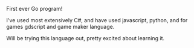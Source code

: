 First ever Go program!

I've used most extensively C#, and have used javascript, python, and for games gdscript and game maker language. 

Will be trying this language out, pretty excited about learning it.

